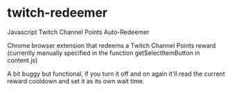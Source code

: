 # twitch-redeemer

Javascript Twitch Channel Points Auto-Redeemer

Chrome browser extension that redeems a Twitch Channel Points reward (currently manually specified in the function getSelectItemButton in content.js)

A bit buggy but functional, if you turn it off and on again it'll read the current reward cooldown and set it as its own wait time.
